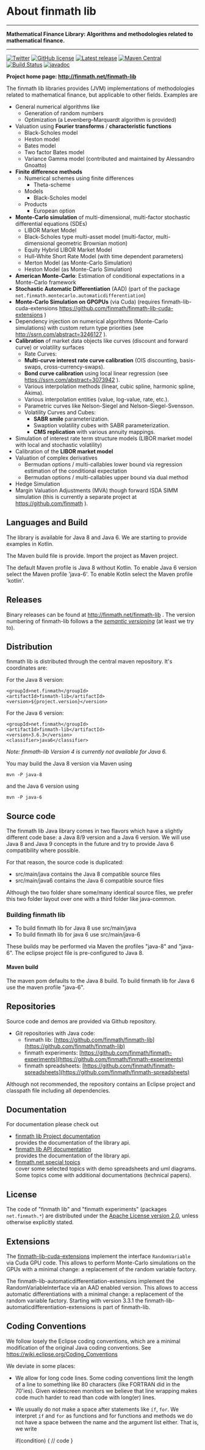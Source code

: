About finmath lib
==========

****************************************

**Mathematical Finance Library: Algorithms and methodologies related to mathematical finance.**

****************************************

[![Twitter](https://img.shields.io/twitter/url/https/github.com/finmath/finmath-lib.svg?style=social)](https://twitter.com/intent/tweet?text=Wow:&url=https%3A%2F%2Fgithub.com%2Ffinmath%2Ffinmath-lib)
[![GitHub license](https://img.shields.io/github/license/finmath/finmath-lib.svg)](https://github.com/finmath/finmath-lib/blob/master/LICENSE.txt)
[![Latest release](https://img.shields.io/github/release/finmath/finmath-lib.svg)](https://github.com/finmath/finmath-lib/releases/latest)
[![Maven Central](https://maven-badges.herokuapp.com/maven-central/net.finmath/finmath-lib/badge.svg)](https://maven-badges.herokuapp.com/maven-central/net.finmath/finmath-lib)
[![Build Status](https://travis-ci.org/finmath/finmath-lib.svg?branch=master)](https://travis-ci.org/finmath/finmath-lib)
[![javadoc](https://javadoc.io/badge2/net.finmath/finmath-lib/javadoc.svg)](https://javadoc.io/doc/net.finmath/finmath-lib)

**Project home page: http://finmath.net/finmath-lib**

The finmath lib libraries provides (JVM) implementations of methodologies related to mathematical finance, but applicable to other fields. Examples are

- General numerical algorithms like
    - Generation of random numbers
    - Optimization (a Levenberg–Marquardt algorithm is provided)
- Valuation using **Fourier transforms** / **characteristic functions**
    - Black-Scholes model
    - Heston model
    - Bates model
    - Two factor Bates model
    - Variance Gamma model (contributed and maintained by Alessandro Gnoatto)
- **Finite difference methods**
    - Numerical schemes using finite differences
        - Theta-scheme
    - Models
        - Black-Scholes model
    - Products
        - European option
- **Monte-Carlo simulation** of multi-dimensional, multi-factor stochastic differential equations (SDEs)
    - LIBOR Market Model
    - Black-Scholes type multi-asset model (multi-factor, multi-dimensional geometric Brownian motion)
    - Equity Hybrid LIBOR Market Model
    - Hull-White Short Rate Model (with time dependent parameters)
    - Merton Model (as Monte-Carlo Simulation)
    - Heston Model (as Monte-Carlo Simulation)
- **American Monte-Carlo**: Estimation of conditional expectations in a Monte-Carlo framework
- **Stochastic Automatic Differentiation** (AAD) (part of the package `net.finmath.montecarlo.automaticdifferentiation`)
- **Monte-Carlo Simulation on GPGPUs** (via Cuda) (requires finmath-lib-cuda-extensions https://github.com/finmath/finmath-lib-cuda-extensions )
- Dependency injection on numerical algorithms (Monte-Carlo simulations) with custom return type priorities (see http://ssrn.com/abstract=3246127 ).
- **Calibration** of market data objects like curves (discount and forward curve) or volatility surfaces
    - Rate Curves:
    - **Multi-curve interest rate curve calibration** (OIS discounting, basis-swaps, cross-currency-swaps).
    - **Bond curve calibration** using local linear regression (see https://ssrn.com/abstract=3073942 ).
    - Various interpolation methods (linear, cubic spline, harmonic spline, Akima).
    - Various interpolation entities (value, log-value, rate, etc.).
    - Parametric curves like Nelson-Siegel and Nelson-Siegel-Svensson.
    - Volatility Curves and Cubes:
        - **SABR smile** parameterization.
        - Swaption volatility cubes with SABR parameterization.
        - **CMS replication** with various annuity mappings.
- Simulation of interest rate term structure models (LIBOR market model with local and stochastic volatility)
- Calibration of the **LIBOR market model**
- Valuation of complex derivatives
    - Bermudan options / multi-callables lower bound via regression estimation of the conditional expectation
    - Bermudan options / multi-callables upper bound via dual method
- Hedge Simulation
- Margin Valuation Adjustments (MVA) though forward ISDA SIMM simulation (this is currently a separate project at https://github.com/finmath ).

Languages and Build
--------------------------------------

The library is available for Java 8 and Java 6. We are starting to provide examples in Kotlin.

The Maven build file is provide. Import the project as Maven project.

The default Maven profile is Java 8 without Kotlin. To enable Java 6 version select the Maven profile 'java-6'. To enable Kotlin select the Maven profile 'kotlin'.


Releases
--------------------------------------

Binary releases can be found at http://finmath.net/finmath-lib .
The version numbering of finmath-lib follows a the *[semantic versioning](https://semver.org)* 
(at least we try to).


Distribution
--------------------------------------

finmath lib is distributed through the central maven repository. It's coordinates are:

For the Java 8 version:

    <groupId>net.finmath</groupId>
    <artifactId>finmath-lib</artifactId>
    <version>${project.version}</version>
    
For the Java 6 version:

	<groupId>net.finmath</groupId>
	<artifactId>finmath-lib</artifactId>
	<version>3.6.3</version>
	<classifier>java6</classifier>

*Note: finmath-lib Version 4 is currently not available for Java 6.*


You may build the Java 8 version via Maven using

	mvn -P java-8

and the Java 6 version using

	mvn -P java-6
	
Source code
-------------------------------------

The finmath lib Java library comes in two flavors which have a slightly different code base: a Java 8/9 version and a Java 6 version.
We will use Java 8 and Java 9 concepts in the future and try to provide Java 6 compatibility where possible.

For that reason, the source code is duplicated:
-    src/main/java				contains the Java 8 compatible source files
-    src/main/java6				contains the Java 6 compatible source files

Although the two folder share some/many identical source files, we prefer this two folder layout
over one with a third folder like java-common.


### Building finmath lib

-    To build finmath lib for Java 8 use src/main/java
-    To build finmath lib for java 6 use src/main/java-6

These builds may be performed via Maven the profiles "java-8" and "java-6".
The eclipse project file is pre-configured to Java 8.

#### Maven build

The maven pom defaults to the Java 8 build. To build finmath lib for Java 6 use the maven profile "java-6".



Repositories
-------------------------------------

Source code and demos are provided via Github repository.
			<ul>
				<li>
					<i>Git</i> repositories with Java code:
					<ul>
						<li>
							finmath lib: [https://github.com/finmath/finmath-lib](https://github.com/finmath/finmath-lib)
						</li>
						<li>
							finmath experiments: [https://github.com/finmath/finmath-experiments](https://github.com/finmath/finmath-experiments)
						</li>
						<li>
							finmath spreadsheets: [https://github.com/finmath/finmath-spreadsheets](https://github.com/finmath/finmath-spreadsheets)
						</li>
					</ul>
				</li>
			</ul>

Although not recommended, the repository contains an Eclipse project and classpath file including all dependencies.

Documentation
-------

For documentation please check out

-   [finmath lib Project documentation][]  
    provides the documentation of the library api.
-   [finmath lib API documentation][]  
    provides the documentation of the library api.
-   [finmath.net special topics][]  
    cover some selected topics with demo spreadsheets and uml diagrams.
    Some topics come with additional documentations (technical papers).


License
-------

The code of "finmath lib" and "finmath experiments" (packages
`net.finmath.*`) are distributed under the [Apache License version
2.0][], unless otherwise explicitly stated.
 

  [finmath lib Project documentation]: http://finmath.net/finmath-lib/ 
  [finmath lib API documentation]: http://finmath.net/finmath-lib/apidocs/
  [finmath.net special topics]: http://www.finmath.net/topics
  [Apache License version 2.0]: http://www.apache.org/licenses/LICENSE-2.0.html


Extensions
-------------------------------------

The [finmath-lib-cuda-extensions](http://finmath.net/finmath-lib-cuda-extensions/) implement the interface `RandomVariable` via Cuda GPU code. This allows to perform Monte-Carlo simulations on the GPUs with a minimal change: a replacement of the random variable factory.

The finmath-lib-automaticdifferentiation-extensions implement the RandomVariableInterface via an AAD enabled version. This allows to access automatic differentiations with a minimal change: a replacement of the random variable factory.
Starting with version 3.3.1 the finmath-lib-automaticdifferentiation-extensions is part of finmath-lib.


Coding Conventions
-------------------------------------

We follow losely the Eclipse coding conventions, which are a minimal modification of the original Java coding conventions. See https://wiki.eclipse.org/Coding_Conventions

We deviate in some places:

-   We allow for long code lines. Some coding conventions limit the length of a line to something like 80 characters (like FORTRAN did in the 70'ies). Given widescreen monitors we believe that line wrapping makes code much harder to read than code with long(er) lines.

-	We usually do not make a space after statements like `íf`, `for`. We interpret `íf` and `for` as functions and for functions and methods we do not have a space between the name and the argument list either. That is, we write

    if(condition) {
      // code
    }


